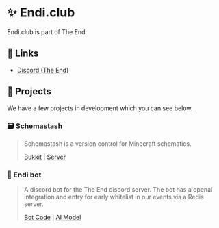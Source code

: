 # ✨ Endi.club
Endi.club is part of The End.

## 🔗 Links
- [Discord (The End)](https://discord.gg/WAMpxA8krU 'Click to open')

## 📂 Projects
We have a few projects in development which you can see below.

### 🗃️ Schemastash
> Schemastash is a version control for Minecraft schematics.
>
> [Bukkit](https://github.com/endi-club/schemastash-bukkit) | [Server](https://github.com/endi-club/schemastash-server)
### 🤖 Endi bot
> A discord bot for the The End discord server. The bot has a openai integration and entry for early whitelist in our events via a Redis server.
>
> [Bot Code](https://github.com/endi-club/endi-bot) | [AI Model](https://github.com/endi-club/ai-model)
